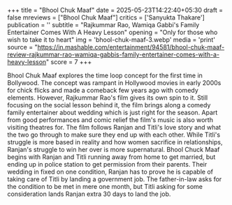 +++
title = "Bhool Chuk Maaf"
date = 2025-05-23T14:22:40+05:30
draft = false
mreviews = ["Bhool Chuk Maaf"]
critics = ['Sanyukta Thakare']
publication = ''
subtitle = "Rajkummar Rao, Wamiqa Gabbi's Family Entertainer Comes With A Heavy Lesson"
opening = "Only for those who wish to take it to heart"
img = 'bhool-chuk-maaf-3.webp'
media = 'print'
source = "https://in.mashable.com/entertainment/94581/bhool-chuk-maaf-review-rajkummar-rao-wamiqa-gabbis-family-entertainer-comes-with-a-heavy-lesson"
score = 7
+++

Bhool Chuk Maaf explores the time loop concept for the first time in Bollywood. The concept was rampant in Hollywood movies in early 2000s for chick flicks and made a comeback few years ago with comedy elements. However, Rajkummar Rao's film gives its own spin to it. Still focusing on the social lesson behind it, the film brings along a comedy family entertainer about wedding which is just right for the season. Apart from good performances and comic relief the film's music is also worth visiting theatres for. The film follows Ranjan and Titli's love story and what the two go through to make sure they end up with each other. While Titli's struggle is more based in reality and how women sacrifice in relationships, Ranjan's struggle to win her over is more supernatural. Bhool Chuck Maaf begins with Ranjan and Titli running away from home to get married, but ending up in police station to get permission from their parents. Their wedding in fixed on one condition, Ranjan has to prove he is capable of taking care of Titli by landing a government job. The father-in-law asks for the condition to be met in mere one month, but Titli asking for some consideration lands Ranjan extra 30 days to land the job.
